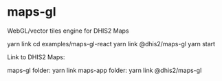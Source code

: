 # maps-gl

WebGL/vector tiles engine for DHIS2 Maps

yarn link
cd examples/maps-gl-react
yarn link @dhis2/maps-gl
yarn start

Link to DHIS2 Maps:

maps-gl folder: yarn link
maps-app folder: yarn link @dhis2/maps-gl
